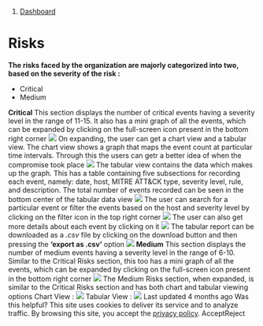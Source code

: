   1. [Dashboard](https://docs.zeron.one/cyber-risk-posture-management-platform-cprm/dashboard)


# Risks
**The risks faced by the organization are majorly categorized into two, based on the severity of the risk :**
  * Critical
  * Medium

**Critical** [](https://docs.zeron.one/cyber-risk-posture-management-platform-cprm/dashboard/risks#critical)
This section displays the number of critical events having a severity level in the range of 11-15. It also has a mini graph of all the events, which can be expanded by clicking on the full-screen icon present in the bottom right corner
![](https://docs.zeron.one/~gitbook/image?url=https%3A%2F%2F2854935529-files.gitbook.io%2F%7E%2Ffiles%2Fv0%2Fb%2Fgitbook-x-prod.appspot.com%2Fo%2Fspaces%252FvyU3NMiz2Rw6Y9PJdkUQ%252Fuploads%252FRFWEXbZE0OdtPA6frJau%252FScreenshot%25202025-02-05%2520at%25209.20.54%25E2%2580%25AFPM.png%3Falt%3Dmedia%26token%3D1e9f9571-ad72-4d53-93a7-229ec586ef86&width=300&dpr=4&quality=100&sign=9476ae24&sv=2)
On expanding, the user can get a chart view and a tabular view. The chart view shows a graph that maps the event count at particular time intervals. Through this the users can getr a better idea of when the compromise took place 
![](https://docs.zeron.one/~gitbook/image?url=https%3A%2F%2F2854935529-files.gitbook.io%2F%7E%2Ffiles%2Fv0%2Fb%2Fgitbook-x-prod.appspot.com%2Fo%2Fspaces%252FvyU3NMiz2Rw6Y9PJdkUQ%252Fuploads%252F7JWbDuu5L5aUhXTfiy01%252FCritical-chart-fbd2c85c071fc07bb1841d045b6d4485.png%3Falt%3Dmedia%26token%3D64b3dff4-e0d3-4c0e-aae4-ed313bfdd88b&width=300&dpr=4&quality=100&sign=2ca2c7f2&sv=2)
The tabular view contains the data which makes up the graph. This has a table containing five subsections for recording each event, namely: date, host, MITRE ATT&CK type, severity level, rule, and description. The total number of events recorded can be seen in the bottom center of the tabular data view
![](https://docs.zeron.one/~gitbook/image?url=https%3A%2F%2F2854935529-files.gitbook.io%2F%7E%2Ffiles%2Fv0%2Fb%2Fgitbook-x-prod.appspot.com%2Fo%2Fspaces%252FvyU3NMiz2Rw6Y9PJdkUQ%252Fuploads%252F2mGSjp8d65hDHnsxzU63%252FCritical-table-8aff51f2e28264cc84500d970e6320ed.png%3Falt%3Dmedia%26token%3D251e16a1-db07-4b06-b514-6756f4908006&width=300&dpr=4&quality=100&sign=a457e655&sv=2)
The user can search for a particular event or filter the events based on the host and severity level by clicking on the filter icon in the top right corner
![](https://docs.zeron.one/~gitbook/image?url=https%3A%2F%2F2854935529-files.gitbook.io%2F%7E%2Ffiles%2Fv0%2Fb%2Fgitbook-x-prod.appspot.com%2Fo%2Fspaces%252FvyU3NMiz2Rw6Y9PJdkUQ%252Fuploads%252Fakar3gIpWgmGj5xpAEYv%252FCritical-filter-5b186a51a9164b7c806592c785e07f50-2.png%3Falt%3Dmedia%26token%3Df6beb66f-5d9a-4991-a635-54dda9462bb0&width=300&dpr=4&quality=100&sign=52fc25e4&sv=2)
The user can also get more details about each event by clicking on it 
![](https://docs.zeron.one/~gitbook/image?url=https%3A%2F%2F2854935529-files.gitbook.io%2F%7E%2Ffiles%2Fv0%2Fb%2Fgitbook-x-prod.appspot.com%2Fo%2Fspaces%252FvyU3NMiz2Rw6Y9PJdkUQ%252Fuploads%252Fi0cwXJrLVA8dx2V2mrBG%252FCritical-event-details-81356e6d5818db5c6f5c6f2f952fa5ea.png%3Falt%3Dmedia%26token%3D68407f97-907e-4bc8-a49b-821c5bc0ce18&width=300&dpr=4&quality=100&sign=d20cc53b&sv=2)
The tabular report can be downloaded as a _.csv_ file by clicking on the download button and then pressing the **‘export as .csv’** option
![](https://docs.zeron.one/~gitbook/image?url=https%3A%2F%2F2854935529-files.gitbook.io%2F%7E%2Ffiles%2Fv0%2Fb%2Fgitbook-x-prod.appspot.com%2Fo%2Fspaces%252FvyU3NMiz2Rw6Y9PJdkUQ%252Fuploads%252FDPA619PfnbgIx4ynWTKR%252FCritical-download-f98592f22593f52eb0f0a798512377a8.png%3Falt%3Dmedia%26token%3D5488fade-3ef5-4230-b026-cd0210aae932&width=300&dpr=4&quality=100&sign=218c6aa1&sv=2)
**Medium** [](https://docs.zeron.one/cyber-risk-posture-management-platform-cprm/dashboard/risks#medium)
This section displays the number of medium events having a severity level in the range of 6-10. Similar to the Critical Risks section, this too has a mini graph of all the events, which can be expanded by clicking on the full-screen icon present in the bottom right corner 
![](https://docs.zeron.one/~gitbook/image?url=https%3A%2F%2F2854935529-files.gitbook.io%2F%7E%2Ffiles%2Fv0%2Fb%2Fgitbook-x-prod.appspot.com%2Fo%2Fspaces%252FvyU3NMiz2Rw6Y9PJdkUQ%252Fuploads%252FfH1aKOQAbevuHPRjRHha%252FScreenshot%25202025-02-05%2520at%25209.27.50%25E2%2580%25AFPM.png%3Falt%3Dmedia%26token%3Dfd264b08-5951-4981-8cb8-3a373d6470a2&width=300&dpr=4&quality=100&sign=f32224cd&sv=2)
The Medium Risks section, when expanded, is similar to the Critical Risks section and has both chart and tabular viewing options
Chart View : 
![](https://docs.zeron.one/~gitbook/image?url=https%3A%2F%2F2854935529-files.gitbook.io%2F%7E%2Ffiles%2Fv0%2Fb%2Fgitbook-x-prod.appspot.com%2Fo%2Fspaces%252FvyU3NMiz2Rw6Y9PJdkUQ%252Fuploads%252F40d7a9Nmz0L3P5npCcWb%252FMedium-chart-f93cb0d6c2f81bda454b82bed0f4a435.png%3Falt%3Dmedia%26token%3Dc083dea9-53be-489d-81d5-0f825d0e6904&width=300&dpr=4&quality=100&sign=5cd68e1e&sv=2)
Tabular View : 
![](https://docs.zeron.one/~gitbook/image?url=https%3A%2F%2F2854935529-files.gitbook.io%2F%7E%2Ffiles%2Fv0%2Fb%2Fgitbook-x-prod.appspot.com%2Fo%2Fspaces%252FvyU3NMiz2Rw6Y9PJdkUQ%252Fuploads%252FO2BruTY1ND0dTPU18CQK%252FMedium-table-9a749c63407c1b93dfa1d42332931e47.png%3Falt%3Dmedia%26token%3Dfffb16d8-d3ed-4f2d-bd5d-2d3434c2b2d5&width=300&dpr=4&quality=100&sign=4754d2df&sv=2)
Last updated 4 months ago
Was this helpful?
This site uses cookies to deliver its service and to analyze traffic. By browsing this site, you accept the [privacy policy](https://zeron.one/privacy-policy/).
AcceptReject
